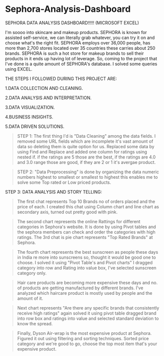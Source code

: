 # Sephora-Analysis-Dashboard
SEPHORA DATA ANALYSIS DASHBOARD!!!!! (MICROSOFT EXCEL)

I'm soooo into skincare and makeup products. SEPHORA is known for assisted self-service, we can literally grab whatever, you can try it on and choose what's the right fit. SEPHORA employs over 36,000 people, has more than 2,700 stores located over 35 countries these carries about 250 brands. SEPHORA is such a hot store for makeup brands to sell their products in it ends up having lot of leverage. So, coming to the project that I've done is a quite amount of SEPHORA's database. I solved some queries using EXCEL.


THE STEPS I FOLLOWED DURING THIS PROJECT ARE:

1.DATA COLLECTION AND CLEANING.

2.DATA ANALYSIS AND INTERPRETATION.

3.DATA VISUALIZATION.

4.BUSINESS INSIGHTS.

5.DATA DRIVEN SOLUTIONS.

>STEP 1: The first thing I'd is "Data Cleaning" among the data fields. I removed some URL fields which are incomplete it's vast amount of data so deleting them is quite option for us. Replaced some data by using Find and Replace and added one column for ratings using nested if. if the ratings are 5 those are the best, if the ratings are 4.0 and 3.0 range those are good, if they are 2 or 1 it's avergae product. 

> STEP 2: "Data Preprocessing" is done by organizing the data numeric numbers highest to smallest or smallest to highest this enables me to solve some Top rated or Low priced products.

STEP 3: DATA ANALYSIS AND STORY TELLING:
>The first chat represents Top 10 Brands no of orders placed and the price of each. I created this chat using Column chart and line chart as secondary axis, turned out pretty good with pink.

>The second chart represents the online Rattings for different categories in Sephora's website. It is done by using Pivot tables and the sephora members can check and order the categories with high ratings.
>The 3rd chat is pie chart represents "Top Rated Brands" at Sephora.

>The fourth chart represents the best sunscreen as people these days in India re more into sunscreens so, thought it would be good one to choose. I solved it using "Pivot Table's and Pivot charts" I dragged category into row and Rating into value box, I've selected sunscreen category only.

>Hair care products are becoming more expensive these days and no. of products are getting manufactured by different brands. I've analyzed which haircare product is mostly used by people and the amount of it.

>Next chart represents "Are there any specific brands that consistently receive high ratings" again solved it using pivot table dragged brand into row box and ratings into value and selected standard deviation to know the spread.

>Finally, Dyson Air-wrap is the most expensive product at Sephora. Figured it out using filtering and sorting techniques. Sorted price category and we're good to go, choose the top most item that's your expensive product.
